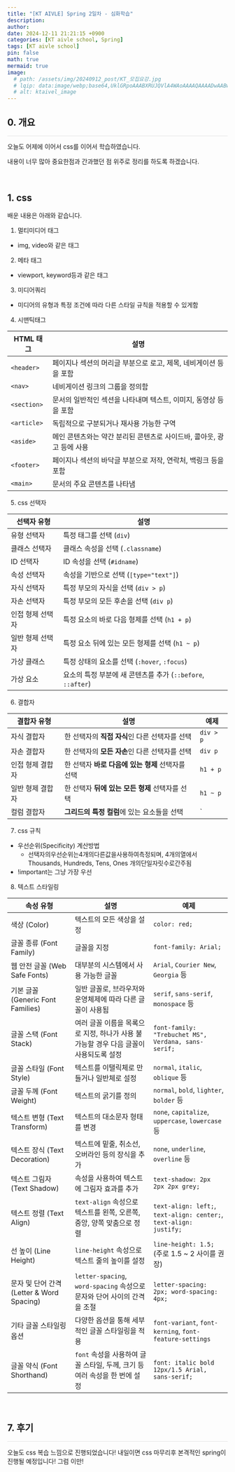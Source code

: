 ```yaml
---
title: "[KT AIVLE] Spring 2일차 - 심화학습"
description: 
author:
date: 2024-12-11 21:21:15 +0900
categories: [KT aivle school, Spring]
tags: [KT aivle school]
pin: false
math: true
mermaid: true
image:
  # path: /assets/img/20240912_post/KT_모집요강.jpg
  # lqip: data:image/webp;base64,UklGRpoAAABXRUJQVlA4WAoAAAAQAAAADwAABwAAQUxQSDIAAAARL0AmbZurmr57yyIiqE8oiG0bejIYEQTgqiDA9vqnsUSI6H+oAERp2HZ65qP/VIAWAFZQOCBCAAAA8AEAnQEqEAAIAAVAfCWkAALp8sF8rgRgAP7o9FDvMCkMde9PK7euH5M1m6VWoDXf2FkP3BqV0ZYbO6NA/VFIAAAA
  # alt: ktaivel_image
---
```



## **0. 개요**
<hr style="height: 0.5px; background-color: rgba(0, 0, 0, .1); border: none;" /> 

오늘도 어제에 이어서 css를 이어서 학습하였습니다.

내용이 너무 많아 중요한점과 간과했던 점 위주로 정리를 하도록 하겠습니다.

<br>

## **1. css**
배운 내용은 아래와 같습니다.

1. 멀티미디어 태그
  - img, video와 같은 태그
2. 메타 태그
  - viewport, keyword등과 같은 태그
3. 미디어쿼리
  - 미디어의 유형과 특정 조건에 따라 다른 스타일 규칙을 적용할 수 있게함
4. 시맨틱태그

| HTML 태그    | 설명                                                                          |
|--------------|-------------------------------------------------------------------------------|
| `<header>`   | 페이지나 섹션의 머리글 부분으로 로고, 제목, 네비게이션 등을 포함               |
| `<nav>`      | 네비게이션 링크의 그룹을 정의함                                               |
| `<section>`  | 문서의 일반적인 섹션을 나타내며 텍스트, 이미지, 동영상 등을 포함               |
| `<article>`  | 독립적으로 구분되거나 재사용 가능한 구역                                      |
| `<aside>`    | 메인 콘텐츠와는 약간 분리된 콘텐츠로 사이드바, 콜아웃, 광고 등에 사용          |
| `<footer>`   | 페이지나 섹션의 바닥글 부분으로 저작, 연락처, 백링크 등을 포함                 |
| `<main>`     | 문서의 주요 콘텐츠를 나타냄                                                   |

5. css 선택자

| 선택자 유형         | 설명                                                                 |
|---------------------|----------------------------------------------------------------------|
| 유형 선택자         | 특정 태그를 선택 (`div`)                                            |
| 클래스 선택자       | 클래스 속성을 선택 (`.classname`)                                    |
| ID 선택자          | ID 속성을 선택 (`#idname`)                                           |
| 속성 선택자         | 속성을 기반으로 선택 (`[type="text"]`)                              |
| 자식 선택자         | 특정 부모의 자식을 선택 (`div > p`)                                 |
| 자손 선택자         | 특정 부모의 모든 후손을 선택 (`div p`)                              |
| 인접 형제 선택자    | 특정 요소의 바로 다음 형제를 선택 (`h1 + p`)                         |
| 일반 형제 선택자    | 특정 요소 뒤에 있는 모든 형제를 선택 (`h1 ~ p`)                      |
| 가상 클래스         | 특정 상태의 요소를 선택 (`:hover`, `:focus`)                         |
| 가상 요소           | 요소의 특정 부분에 새 콘텐츠를 추가 (`::before`, `::after`)         |

6. 결합자

| 결합자 유형          | 설명                                                                                 | 예제         |
|----------------------|--------------------------------------------------------------------------------------|--------------|
| 자식 결합자         | 한 선택자의 **직접 자식**인 다른 선택자를 선택                                         | `div > p`   |
| 자손 결합자         | 한 선택자의 **모든 자손**인 다른 선택자를 선택                                         | `div p`     |
| 인접 형제 결합자    | 한 선택자 **바로 다음에 있는 형제** 선택자를 선택                                       | `h1 + p`    |
| 일반 형제 결합자    | 한 선택자 **뒤에 있는 모든 형제** 선택자를 선택                                         | `h1 ~ p`    |
| 컬럼 결합자         | **그리드의 특정 컬럼**에 있는 요소들을 선택                                             | `||`        |

7. css 규칙
  - 우선순위(Specificity) 계산방법
    - 선택자의우선순위는4개의다른값을사용하여측정되며, 4개의열에서Thousands, Hundreds, Tens, Ones 개의단일자릿수로간주됨
  - !important는 그냥 가장 우선

8. 텍스트 스타일링

| 속성 유형                  | 설명                                                                                     | 예제                                              |
|---------------------------|----------------------------------------------------------------------------------------|--------------------------------------------------|
| 색상 (Color)              | 텍스트의 모든 색상을 설정                                                                | `color: red;`                                    |
| 글꼴 종류 (Font Family)    | 글꼴을 지정                                                                             | `font-family: Arial;`                            |
| 웹 안전 글꼴 (Web Safe Fonts) | 대부분의 시스템에서 사용 가능한 글꼴                                                   | `Arial`, `Courier New`, `Georgia` 등              |
| 기본 글꼴 (Generic Font Families) | 일반 글꼴로, 브라우저와 운영체제에 따라 다른 글꼴이 사용됨                                | `serif`, `sans-serif`, `monospace` 등             |
| 글꼴 스택 (Font Stack)     | 여러 글꼴 이름을 목록으로 지정, 하나가 사용 불가능할 경우 다음 글꼴이 사용되도록 설정        | `font-family: "Trebuchet MS", Verdana, sans-serif;` |
| 글꼴 스타일 (Font Style)   | 텍스트를 이탤릭체로 만들거나 일반체로 설정                                               | `normal`, `italic`, `oblique` 등                  |
| 글꼴 두께 (Font Weight)    | 텍스트의 굵기를 정의                                                                    | `normal`, `bold`, `lighter`, `bolder` 등          |
| 텍스트 변형 (Text Transform) | 텍스트의 대소문자 형태를 변경                                                          | `none`, `capitalize`, `uppercase`, `lowercase` 등 |
| 텍스트 장식 (Text Decoration) | 텍스트에 밑줄, 취소선, 오버라인 등의 장식을 추가                                        | `none`, `underline`, `overline` 등                |
| 텍스트 그림자 (Text Shadow) | 속성을 사용하여 텍스트에 그림자 효과를 추가                                              | `text-shadow: 2px 2px 2px grey;`                 |
| 텍스트 정렬 (Text Align)           | `text-align` 속성으로 텍스트를 왼쪽, 오른쪽, 중앙, 양쪽 맞춤으로 정렬                            | `text-align: left;`, `text-align: center;`, `text-align: justify;` |
| 선 높이 (Line Height)             | `line-height` 속성으로 텍스트 줄의 높이를 설정                                                  | `line-height: 1.5;` (주로 1.5 ~ 2 사이를 권장)              |
| 문자 및 단어 간격 (Letter & Word Spacing) | `letter-spacing`, `word-spacing` 속성으로 문자와 단어 사이의 간격을 조절                        | `letter-spacing: 2px; word-spacing: 4px;`                  |
| 기타 글꼴 스타일링 옵션             | 다양한 옵션을 통해 세부적인 글꼴 스타일링을 적용                                               | `font-variant`, `font-kerning`, `font-feature-settings`      |
| 글꼴 약식 (Font Shorthand)         | `font` 속성을 사용하여 글꼴 스타일, 두께, 크기 등 여러 속성을 한 번에 설정                      | `font: italic bold 12px/1.5 Arial, sans-serif;`             |


<br>

## **7. 후기**
<hr style="height: 0.5px; background-color: rgba(0, 0, 0, .1); border: none;" /> 

오늘도 css 복습 느낌으로 진행되었습니다!
내일이면 css 마무리후 본격적인 spring이 진행될 예정입니다!
그럼 이만!
